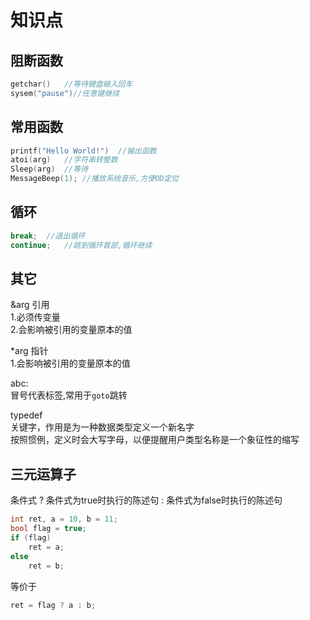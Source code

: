 # 知识点
## 阻断函数
```cpp
getchar()	//等待键盘输入回车
sysem("pause")//任意键继续

```

## 常用函数
```cpp
printf("Hello World!")	//输出函数
atoi(arg)	//字符串转整数
Sleep(arg)	//等待
MessageBeep(1);	//播放系统音乐,方便OD定位


```
## 循环
```cpp
break;	//退出循环
continue;	//跳到循环首部,循环继续
```
## 其它
&arg 引用  
1.必须传变量  
2.会影响被引用的变量原本的值  

*arg 指针  
1.会影响被引用的变量原本的值  

abc:	  
冒号代表标签,常用于`goto`跳转  

typedef   
关键字，作用是为一种数据类型定义一个新名字  
按照惯例，定义时会大写字母，以便提醒用户类型名称是一个象征性的缩写

## 三元运算子
条件式 ? 条件式为true时执行的陈述句 : 条件式为false时执行的陈述句

```cpp
int ret, a = 10, b = 11;
bool flag = true;
if (flag)
    ret = a;
else
    ret = b;
```
等价于
```cpp
ret = flag ? a : b;
```
